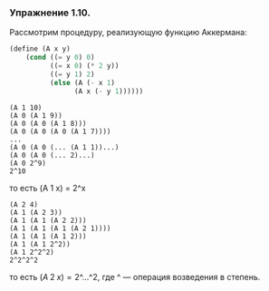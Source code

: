 ### Упражнение 1.10.
Рассмотрим процедуру, реализующую функцию Аккермана:
```scheme
(define (A x y)
    (cond ((= y 0) 0)
          ((= x 0) (* 2 y))
          ((= y 1) 2)
          (else (A (- x 1) 
                (A x (- y 1))))))
```
```
(A 1 10)
(A 0 (A 1 9))
(A 0 (A 0 (A 1 8)))
(A 0 (A 0 (A 0 (A 1 7))))
...
(A 0 (A 0 (... (A 1 1))...)
(A 0 (A 0 (... 2)...)
(A 0 2^9)
2^10
```
то есть (A 1 x) = 2^x
```
(A 2 4)
(A 1 (A 2 3))
(A 1 (A 1 (A 2 2)))
(A 1 (A 1 (A 1 (A 2 1))))
(A 1 (A 1 (A 1 2)))
(A 1 (A 1 2^2))
(A 1 2^2^2)
2^2^2^2
```
то есть $(A \; 2 \; x) = 2 \text{^} \ldots \text{^} 2,$ где $\text{^}$ &mdash; операция возведения в степень.